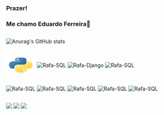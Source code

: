 ### Prazer! 
### Me chamo Eduardo Ferreira👋
##
![Anurag's GitHub stats](https://github-readme-stats.vercel.app/api?username=EduardoFerreira22\&include_all_commits=true\&show_icons=true\&theme=radical)

<div style="display: inline_block"><br>
  <img align="center" alt="Rafa-Python" height="50" width="80" src="https://raw.githubusercontent.com/devicons/devicon/master/icons/python/python-original.svg">
  <img align="center" alt="Rafa-SQL" height="50" width="80" src="https://cdn.jsdelivr.net/gh/devicons/devicon@latest/icons/azuresqldatabase/azuresqldatabase-original.svg" />
  <img align="center" alt="Rafa-Django" height="50" width="80" src="https://cdn.jsdelivr.net/gh/devicons/devicon@latest/icons/django/django-plain-wordmark.svg" />

<img align="center" alt="Rafa-SQL" height="50" width="80" src="https://cdn.jsdelivr.net/gh/devicons/devicon@latest/icons/git/git-plain-wordmark.svg" />
             
</div>

##
<div>
  <img align="center" alt="Rafa-SQL" height="20" width="100" src="https://img.shields.io/badge/Windows-0078D6?style=for-the-badge&logo=windows&logoColor=white" /> 
  <img align="center" alt="Rafa-SQL" height="20" width="100" src="https://img.shields.io/badge/Windows-ACER_Nitro_5-0078D6?style=for-the-badge&logo=windows&logoColor=white" /> 
  <img align="center" alt="Rafa-SQL" height="20" width="70" src="https://img.shields.io/badge/MySQL-005C84?style=for-the-badge&logo=mysql&logoColor=white" /> 
  <img align="center" alt="Rafa-SQL" height="20" width="70" src="https://img.shields.io/badge/PostgreSQL-316192?style=for-the-badge&logo=postgresql&logoColor=white" />
  <img align="center" alt="Rafa-SQL" height="20" width="70" src="https://img.shields.io/badge/SQLite-07405E?style=for-the-badge&logo=sqlite&logoColor=white" />
</div>  
  
  ##
<div> 
    <a href="https://www.linkedin.com/in/eduardoferreira11914a6/" target="_blank"><img src="https://img.shields.io/badge/-LinkedIn-%230077B5?style=for-the-badge&logo=linkedin&logoColor=white" target="_blank"></a> 
  <a href="https://www.instagram.com/eduardo_ferreira_22" target="_blank"><img src="https://img.shields.io/badge/-Instagram-%23E4405F?style=for-the-badge&logo=instagram&logoColor=white" target="_blank"></a>
  <a href = "mailto:eduardoferreira_of@outlook.com"><img src="https://img.shields.io/badge/-Gmail-%23333?style=for-the-badge&logo=gmail&logoColor=white" target="_blank"></a>
</div>
